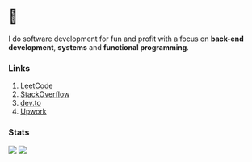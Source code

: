 # 🦀

I do software development for fun and profit with a focus on **back-end development**, **systems** and **functional programming**.

 ### Links
1. [LeetCode](https://leetcode.com/thedenisnikulin/)
2. [StackOverflow](https://stackoverflow.com/users/12689465/thedenisnikulin)
3. [dev.to](https://dev.to/thedenisnikulin)
4. [Upwork](https://www.upwork.com/o/profiles/users/~0143ebb308e4a6f5c5/)


### Stats
<img src="https://github-readme-stats.vercel.app/api/?username=thedenisnikulin&show_icons=true&line_height=20&card_width=0&include_all_commits=true" />
<img src="https://github-readme-stats.vercel.app/api/top-langs/?username=thedenisnikulin&hide=css,html,Makefile&langs_count=8&layout=compact&card_width=445" />
